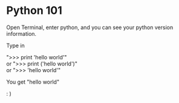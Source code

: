 # Python 101

Open Terminal, enter python, and you can see your python version information.

Type in

">>> print 'hello world'"  
or ">>> print ('hello world')"  
or ">>> 'hello world'"  

You get "hello world"

: )
